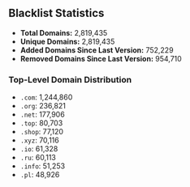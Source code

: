 ## Blacklist Statistics

- **Total Domains:** 2,819,435
- **Unique Domains:** 2,819,435
- **Added Domains Since Last Version:** 752,229
- **Removed Domains Since Last Version:** 954,710

### Top-Level Domain Distribution

-  `.com`: 1,244,860
-  `.org`: 236,821
-  `.net`: 177,906
-  `.top`: 80,703
-  `.shop`: 77,120
-  `.xyz`: 70,116
-  `.io`: 61,328
-  `.ru`: 60,113
-  `.info`: 51,253
-  `.pl`: 48,926
